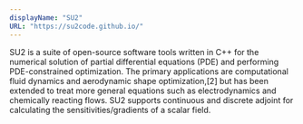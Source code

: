 ```yaml
---
displayName: "SU2"
URL: "https://su2code.github.io/"
---
```


SU2 is a suite of open-source software tools written in C++ for the numerical solution of partial differential equations (PDE) and performing PDE-constrained optimization. The primary applications are computational fluid dynamics and aerodynamic shape optimization,[2] but has been extended to treat more general equations such as electrodynamics and chemically reacting flows. SU2 supports continuous and discrete adjoint for calculating the sensitivities/gradients of a scalar field.